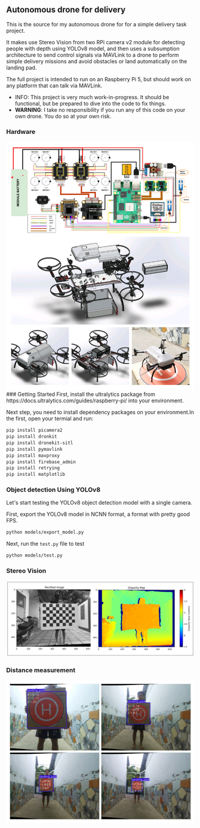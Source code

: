 ## Autonomous drone for delivery 
This is the source for my autonomous drone for for a simple delivery task project.

It makes use Stereo Vision from two RPi camera v2 module for detecting people with depth using YOLOv8 model, and then uses a subsumption architecture to send control signals
via MAVLink to a drone to perform simple delivery missions and avoid obstacles or land automatically on the landing pad.

The full project is intended to run on an Raspberry Pi 5, but should work on any platform that can talk via MAVLink.

- INFO: This project is very much work-in-progress. It should be functional, but be prepared to dive into the code to fix things.
- **WARNING**: I take no responsibility if you run any of this code on your own drone. You do so at your own risk.
### Hardware
<img src = "/hardware_and_3D_design.jpg"> 
### Getting Started
First, install the ultralytics package from https://docs.ultralytics.com/guides/raspberry-pi/ into your environment.

Next step, you need to install dependency packages on your environment.In the first, open your termial and run:
```bash
pip install picamera2 
pip install dronkit
pip install dronekit-sitl 
pip install pymavlink
pip install mavproxy
pip install firebase_admin
pip install retrying
pip install matplotlib
```
### Object detection Using YOLOv8 
Let's start testing the YOLOv8 object detection model with a single camera.

First, export the YOLOv8 model in NCNN format, a format with pretty good FPS.
```bash
python models/export_model.py
```
Next, run the `test.py` file to test
```bash
python models/test.py
```
### Stereo Vision
<img src = "/StereoVision/SGBM.jpg"> 

### Distance measurement
<img src="/StereoVision/results.jpg"/>





